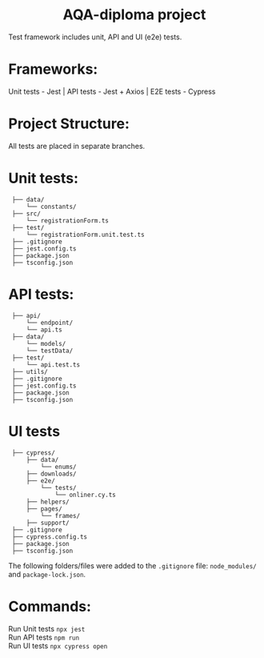 <h1 align="center">AQA-diploma project</h1>
Test framework includes unit, API and UI (e2e) tests.

# Frameworks:
Unit tests - Jest | API tests - Jest + Axios | E2E tests - Cypress<br>

# Project Structure:
All tests are placed in separate branches.<br>

# Unit tests:

```
 ├── data/                                                          
     └── constants/         
 ├── src/                  
     └── registrationForm.ts                                              
 ├── test/                                                          
     └── registrationForm.unit.test.ts
 ├── .gitignore
 ├── jest.config.ts
 ├── package.json
 ├── tsconfig.json
```
# API tests:

```
 ├── api/                                    
     └── endpoint/                             
     └── api.ts
 ├── data/                  
     └── models/                                               
     └── testData/
 ├── test/                  
     └── api.test.ts
 ├── utils/
 ├── .gitignore
 ├── jest.config.ts
 ├── package.json
 ├── tsconfig.json                  
```
# UI tests 
```
 ├── cypress/
     ├── data/
         └── enums/
     ├── downloads/
     ├── e2e/
         └── tests/
             └── onliner.cy.ts
     ├── helpers/
     ├── pages/
         └── frames/
     ├── support/
 ├── .gitignore
 ├── cypress.config.ts
 ├── package.json
 ├── tsconfig.json                                     

```
The following folders/files were added to the `.gitignore` file: `node_modules/` and `package-lock.json`.<br>

# Commands:
Run Unit tests `npx jest`<br>
Run API tests `npm run`<br>
Run UI tests `npx cypress open`
